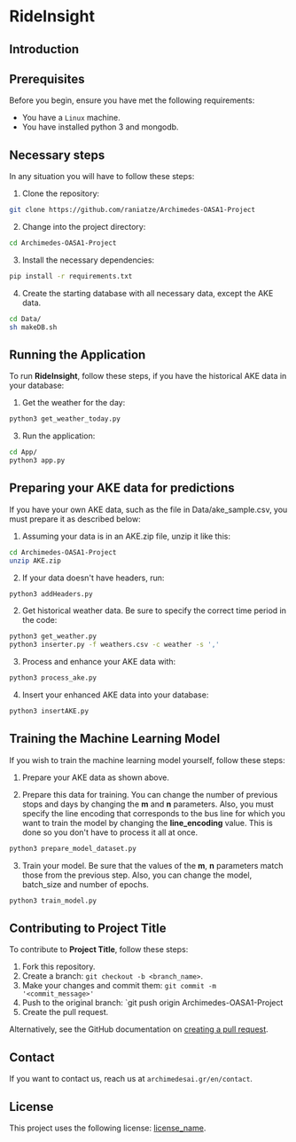 # RideInsight 

## Introduction



## Prerequisites

Before you begin, ensure you have met the following requirements:

* You have a `Linux` machine.
* You have installed python 3 and mongodb.

## Necessary steps

In any situation you will have to follow these steps:

1. Clone the repository:

```bash
git clone https://github.com/raniatze/Archimedes-OASA1-Project
```

2. Change into the project directory:

```bash
cd Archimedes-OASA1-Project
```

3. Install the necessary dependencies:

```bash
pip install -r requirements.txt
```

4. Create the starting database with all necessary data, except the AKE data.

```bash
cd Data/
sh makeDB.sh
```

## Running the Application

To run **RideInsight**, follow these steps, if you have the historical AKE data in your database:

1. Get the weather for the day:

```bash
python3 get_weather_today.py
```


3. Run the application:

```bash
cd App/
python3 app.py
```

## Preparing your AKE data for predictions

If you have your own AKE data, such as the file in Data/ake_sample.csv, you must prepare it as described below:

1. Assuming your data is in an AKE.zip file, unzip it like this:

```bash
cd Archimedes-OASA1-Project
unzip AKE.zip
```

2. If your data doesn't have headers, run:

```bash
python3 addHeaders.py
```

2. Get historical weather data. Be sure to specify the correct time period in the code:

```bash
python3 get_weather.py
python3 inserter.py -f weathers.csv -c weather -s ','
```

3. Process and enhance your AKE data with:

```bash
python3 process_ake.py
```

4. Insert your enhanced AKE data into your database:

```bash
python3 insertAKE.py
```

## Training the Machine Learning Model

If you wish to train the machine learning model yourself, follow these steps:

1. Prepare your AKE data as shown above.

2. Prepare this data for training. You can change the number of previous stops and days by changing the **m** and **n** parameters. Also, you must specify the line encoding that corresponds to the bus line for which you want to train the model by changing the **line_encoding** value. This is done so you don't have to process it all at once.

```bash
python3 prepare_model_dataset.py
```

3. Train your model. Be sure that the values of the **m**, **n** parameters match those from the previous step. Also, you can change the model, batch_size and number of epochs.

```bash
python3 train_model.py
```

## Contributing to Project Title

To contribute to **Project Title**, follow these steps:

1. Fork this repository.
2. Create a branch: `git checkout -b <branch_name>`.
3. Make your changes and commit them: `git commit -m '<commit_message>'`
4. Push to the original branch: `git push origin Archimedes-OASA1-Project
5. Create the pull request.

Alternatively, see the GitHub documentation on [creating a pull request](https://help.github.com/en/github/collaborating-with-issues-and-pull-requests/creating-a-pull-request).

## Contact

If you want to contact us, reach us at `archimedesai.gr/en/contact`.

## License

This project uses the following license: [license_name](<link_to_license>).
